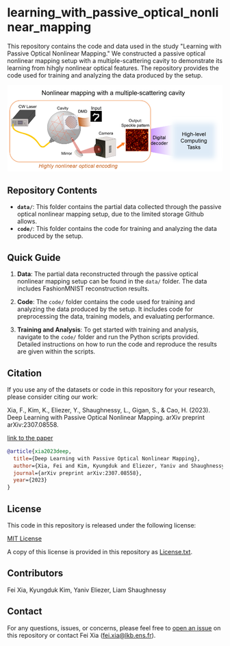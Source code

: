 # learning_with_passive_optical_nonlinear_mapping

This repository contains the code and data used in the study "Learning with Passive Optical Nonlinear Mapping." We constructed a passive optical nonlinear mapping setup with a multiple-scattering cavity to demonstrate its learning from hihgly nonlinear optical features. The repository provides the code used for training and analyzing the data produced by the setup.

![Concept Figure](https://github.com/comediaLKB/learning_with_passive_optical_nonlinear_mapping/blob/main/Concept_figure.png)

## Repository Contents

- **`data/`**: This folder contains the partial data collected through the passive optical nonlinear mapping setup, due to the limited storage Github allows.
- **`code/`**: This folder contains the code for training and analyzing the data produced by the setup.

## Quick Guide

1. **Data**: The partial data reconstructed through the passive optical nonlinear mapping setup can be found in the `data/` folder. The data includes FashionMNIST reconstruction results.

2. **Code**: The `code/` folder contains the code used for training and analyzing the data produced by the setup. It includes code for preprocessing the data, training models, and evaluating performance.

3. **Training and Analysis**: To get started with training and analysis, navigate to the `code/` folder and run the Python scripts provided. Detailed instructions on how to run the code and reproduce the results are given within the scripts.

## Citation

If you use any of the datasets or code in this repository for your research, please consider citing our work:

Xia, F., Kim, K., Eliezer, Y., Shaughnessy, L., Gigan, S., & Cao, H. (2023). Deep Learning with Passive Optical Nonlinear Mapping. arXiv preprint arXiv:2307.08558.

[link to the paper](https://arxiv.org/abs/2307.08558)


```bibtex
@article{xia2023deep,
  title={Deep Learning with Passive Optical Nonlinear Mapping},
  author={Xia, Fei and Kim, Kyungduk and Eliezer, Yaniv and Shaughnessy, Liam and Gigan, Sylvain and Cao, Hui},
  journal={arXiv preprint arXiv:2307.08558},
  year={2023}
}
```
## License

This code in this repository is released under the following license:

[MIT License](LICENSE.txt)

A copy of this license is provided in this repository as [License.txt](LICENSE.txt).

## Contributors

Fei Xia, Kyungduk Kim, Yaniv Eliezer, Liam Shaughnessy

## Contact

For any questions, issues, or concerns, please feel free to [open an issue](https://github.com/your_username/repository_name/issues) on this repository or contact Fei Xia (fei.xia@lkb.ens.fr).
